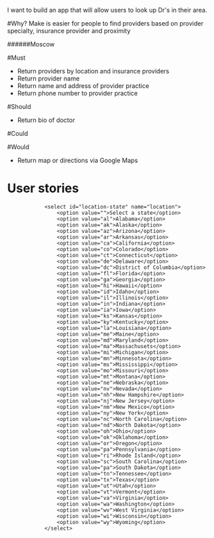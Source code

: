 I want to build an app that will allow users to look up Dr's in their area.

#Why?
Make is easier for people to find providers based on provider specialty, insurance provider and proximity

######Moscow

#Must
- Return providers by location and insurance providers
- Return provider name
- Return name and address of provider practice
- Return phone number to provider practice

#Should
- Return bio of doctor

#Could 

#Would
- Return map or directions via Google Maps

# User stories 

                <select id="location-state" name="location">
                    <option value="">Select a state</option>
                    <option value="al">Alabama</option>
                    <option value="ak">Alaska</option>
                    <option value="az">Arizona</option>
                    <option value="ar">Arkansas</option>
                    <option value="ca">California</option>
                    <option value="co">Colorado</option>
                    <option value="ct">Connecticut</option>
                    <option value="de">Delaware</option>
                    <option value="dc">District of Columbia</option>
                    <option value="fl">Florida</option>
                    <option value="ga">Georgia</option>
                    <option value="hi">Hawaii</option>
                    <option value="id">Idaho</option>
                    <option value="il">Illinois</option>
                    <option value="in">Indiana</option>
                    <option value="ia">Iowa</option>
                    <option value="ks">Kansas</option>
                    <option value="ky">Kentucky</option>
                    <option value="la">Louisiana</option>
                    <option value="me">Maine</option>
                    <option value="md">Maryland</option>
                    <option value="ma">Massachusets</option>
                    <option value="mi">Michigan</option>
                    <option value="mn">Minnesota</option>
                    <option value="ms">Mississippi</option>
                    <option value="mo">Missouri</option>
                    <option value="mt">Montana</option>
                    <option value="ne">Nebraska</option>
                    <option value="nv">Nevada</option>
                    <option value="nh">New Hampshire</option>
                    <option value="nj">New Jersey</option>
                    <option value="nm">New Mexico</option>
                    <option value="ny">New York</option>
                    <option value="nc">North Carolina</option>
                    <option value="nd">North Dakota</option>
                    <option value="oh">Ohio</option>
                    <option value="ok">Oklahoma</option>
                    <option value="or">Oregon</option>
                    <option value="pa">Pennsylvania</option>
                    <option value="ri">Rhode Island</option>
                    <option value="sc">South Carolina</option>
                    <option value="pa">South Dakota</option>
                    <option value="tn">Tennessee</option>
                    <option value="tx">Texas</option>
                    <option value="ut">Utah</option>
                    <option value="vt">Vermont</option>
                    <option value="va">Virginia</option>
                    <option value="wa">Washington</option>
                    <option value="wv">West Virginia</option>
                    <option value="wi">Wisconsin</option>
                    <option value="wy">Wyoming</option>
                </select>

